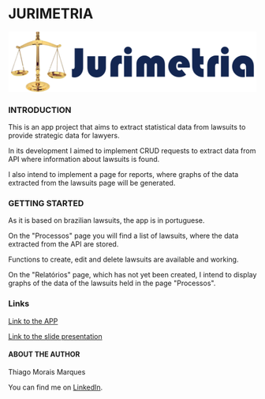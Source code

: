 # JURIMETRIA
![alt text](https://github.com/THGMMX/Project-02/blob/main/src/components/Navbar/logo.png)

### INTRODUCTION
This is an app project that aims to extract statistical data from lawsuits to provide strategic data for lawyers.

In its development I aimed to implement CRUD requests to extract data from API where information about lawsuits is found.

I also intend to implement a page for reports, where graphs of the data extracted from the lawsuits page will be generated.

### GETTING STARTED
As it is based on brazilian lawsuits, the app is in portuguese.

On the "Processos" page you will find a list of lawsuits, where the data extracted from the API are stored.

Functions to create, edit and delete lawsuits are available and working.

On the "Relatórios" page, which has not yet been created, I intend to display graphs of the data of the lawsuits held in the page "Processos".

### Links

[Link to the APP](https://jurimetria.netlify.app/)

[Link to the slide presentation](https://docs.google.com/presentation/d/e/2PACX-1vTMRKEk9zfvUqfiDvPsKNhidBN-qfHrRIyze9GazIh2JNnwaAf1MKc9tc-vdV_SIAJBv1SCK5CjiMlX/pub?start=false&loop=false&delayms=3000)

#### ABOUT THE AUTHOR
Thiago Morais Marques

You can find me on [LinkedIn](https://www.linkedin.com/in/thiago-morais-marques). 

